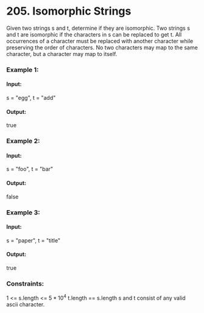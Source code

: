 # 205. Isomorphic Strings
Given two strings s and t, determine if they are isomorphic.
Two strings s and t are isomorphic if the characters in s can be replaced to get t.
All occurrences of a character must be replaced with another character while preserving the order of characters. No two characters may map to the same character, but a character may map to itself.


### Example 1:
#### Input:  
s = "egg", t = "add"
#### Output: 
true

### Example 2:
#### Input: 
s = "foo", t = "bar"
#### Output: 
false

### Example 3:
#### Input: 
s = "paper", t = "title"
#### Output:
true
 
### Constraints:
1 <= s.length <= $`5 * 10^4`$
t.length == s.length
s and t consist of any valid ascii character.